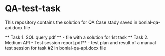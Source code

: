 # QA-test-task
This repository contains the solution for QA Case stady saved in bonial-qa-api.docx file

** Task 1. SQL query.pdf ** - file with a solution for 1st task 
** Task 2. Medium API - Test session report.pdf** - test plan and result of a manual test session for task #2 in bonial-qa-api.docx file
